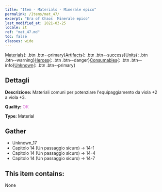 ```yaml
---
title: "Item - Materials - Minerale epico"
permalink: /Items/mat_47/
excerpt: "Era of Chaos  Minerale epico"
last_modified_at: 2021-03-25
locale: it
ref: "mat_47.md"
toc: false
classes: wide
---
```

 [Materials](/it/Items/){: .btn .btn--primary}[Artifacts](/it/Items/Artifacts/){: .btn .btn--success}[Units](/it/Items/Units/){: .btn .btn--warning}[Heroes](/it/Items/Heroes/){: .btn .btn--danger}[Consumables](/it/Items/Consumables/){: .btn .btn--info}[Unknown](/it/Items/Unknown/){: .btn .btn--primary}

## Dettagli
 **Descrizione:** Materiali comuni per potenziare l'equipaggiamento da viola +2 a viola +3.

 **Quality:** <span style="color: #DA70D6">OK</span>

 **Type:** Material

## Gather

*    Unknown_17 
*    Capitolo 14 (Un passaggio sicuro) -> 14-1 
*    Capitolo 14 (Un passaggio sicuro) -> 14-4 
*    Capitolo 14 (Un passaggio sicuro) -> 14-7 

## This item contains:

  None

